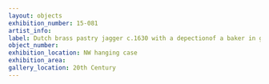 ```yaml
---
layout: objects
exhibition_number: 15-081
artist_info: 
label: Dutch brass pastry jagger c.1630 with a depectionof a baker in guild dress and hate holding a rolling pin draped in pastry
object_number: 
exhibition_location: NW hanging case
exhibition_area: 
gallery_location: 20th Century 
---
```

